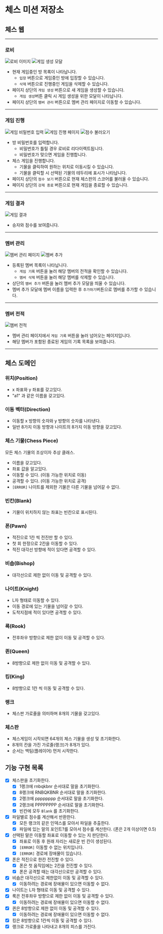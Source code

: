 # 체스 미션 저장소

## 체스 웹

---

### 로비

<img src="./README-IMAGE/lobby.png" alt="로비 이미지">
<img src="./README-IMAGE/lobby-create-game-modal.png" alt="게임 생성 모달">

- 현재 게임중인 방 목록이 나타납니다.
    - `입장` 버튼으로 게임중인 방에 입장할 수 있습니다.
    - `삭제` 버튼으로 진행중인 게임을 삭제할 수 있습니다.
- 페이지 상단의 `게임 생성` 버튼으로 새 게임을 생성할 수 있습니다.
    - `게임 생성`버튼 클릭 시 게임 생성을 위한 모달이 나타납니다.
- 페이지 상단의 `멤버 관리` 버튼으로 멤버 관리 페이지로 이동할 수 있습니다.

---

### 게임 진행

<img src="./README-IMAGE/input-password.png" alt="게임 비밀번호 입력">
<img src="./README-IMAGE/play.png" alt="게임 진행 페이지">
<img src="./README-IMAGE/play-score.png" alt="점수 불러오기">

- 방 비밀번호를 입력합니다.
  - 비밀번호가 틀릴 경우 로비로 리다이렉트됩니다.
  - 비밀번호가 맞으면 게임을 진행합니다.
- 체스 게임을 진행합니다.
    - 기물을 클릭하여 원하는 위치로 이동시킬 수 있습니다.
    - 기물을 클릭할 시 선택된 기물의 테두리에 표시가 나타납니다.
- 페이지 상단의 `점수 보기` 버튼으로 현재 체스판의 스코어를 불러올 수 있습니다.
- 페이지 상단의 `강제 종료` 버튼으로 현재 게임을 종료할 수 있습니다.

---

### 게임 결과

<img src="./README-IMAGE/result.png" alt="게임 결과">

- 승자와 점수를 보여줍니다.

---

### 멤버 관리

<img src="./README-IMAGE/member-management.png" alt="멤버 관리 페이지">
<img src="./README-IMAGE/add-member.png" alt="멤버 추가">

- 등록된 멤버 목록이 나타납니다.
    - `게임 기록` 버튼을 눌러 해당 멤버의 전적을 확인할 수 있습니다.
    - `멤버 삭제` 버튼을 눌러 해당 멤버를 삭제할 수 있습니다.
- 상단의 `멤버 추가` 버튼을 눌러 멤버 추가 모달을 띄울 수 있습니다.
- 멤버 추가 모달에 멤버 이름을 입력한 후 `추가하기`버튼으로 멤버를 추가할 수 있습니다.

---

### 멤버 전적

<img src="./README-IMAGE/history.png" alt="멤버 전적">

- 멤버 관리 페이지에서 `게임 기록` 버튼을 눌러 넘어오는 페이지입니다.
- 해당 멤버가 포함된 종료된 게임의 기록 목록을 보여줍니다.

---

## 체스 도메인

### 위치(Position)

- x 좌표와 y 좌표를 갖고있다.
- "a1" 과 같은 이름을 갖고있다.

### 이동 벡터(Direction)

- 이동할 x 방향의 숫자와 y 방향의 숫자를 나타낸다.
- 일반 8가지 이동 방향과 나이트의 8가지 이동 방향을 갖고있다.

### 체스 기물(Chess Piece)

모든 체스 기물의 조상이자 추상 클래스.

- 이름을 갖고있다.
- 좌표 값을 알고있다.
- 이동할 수 있다. (이동 가능한 위치로 이동)
- 공격할 수 있다. (이동 가능한 위치로 공격)
- `[ERROR]` 나이트를 제외한 기물은 다른 기물을 넘어갈 수 없다.

### 빈칸(Blank)

- 기물이 위치하지 않는 좌표는 빈칸으로 표시된다.

### 폰(Pawn)

- 적진으로 1칸 씩 전진만 할 수 있다.
- 첫 회 한정으로 2칸을 이동할 수 있다.
- 적진 대각선 방향에 적이 있다면 공격할 수 있다.

### 비숍(Bishop)

- 대각선으로 제한 없이 이동 및 공격할 수 있다.

### 나이트(Knight)

- L자 형태로 이동할 수 있다.
- 이동 경로에 있는 기물을 넘어갈 수 있다.
- 도착지점에 적이 있다면 공격할 수 있다.

### 룩(Rook)

- 전후좌우 방향으로 제한 없이 이동 및 공격할 수 있다.

### 퀸(Queen)

- 8방향으로 제한 없이 이동 및 공격할 수 있다.

### 킹(King)

- 8방향으로 1칸 씩 이동 및 공격할 수 있다.

### 랭크

- 체스판 가로줄을 의미하며 8개의 기물을 갖고있다.

### 체스판

- 체스게임이 시작되면 64개의 체스 기물을 생성 및 초기화한다.
- 8개의 칸을 가진 가로줄(랭크)가 8개가 있다.
- 순서는 백팀(플레이어) 먼저 시작한다.

## 기능 구현 목록

- [x]  체스판을 초기화한다.
    - [x]  1랭크에 rnbqkbnr 순서대로 말을 초기화한다.
    - [x]  8랭크에 RNBQKBNR 순서대로 말을 초기화한다.
    - [x]  2랭크에 pppppppp 순서대로 말을 초기화한다.
    - [x]  2랭크에 PPPPPPPP 순서대로 말을 초기화한다.
    - [x]  빈칸에 모두 `Blank` 를 초기화한다.
- [x]  파일별로 점수를 계산해서 반환한다.
    - [x]  모든 랭크의 같은 인덱스를 모아서 파일을 추출한다.
    - [x]  파일에 있는 말의 포인트?를 모아서 점수를 계산한다. (폰은 2개 이상이면 0.5)
- [x]  선택된 말은 이동할 좌표로 이동할 수 있는 지 판단한다.
    - [x]  좌표로 이동 후 원래 자리는 새로운 빈 칸이 생성된다.
    - [x]  `[ERROR]` 이동할 수 없는 위치입니다.
    - [x]  `[ERROR]` 경로에 장애물이 있습니다.
- [x]  폰은 적진으로 한칸 전진할 수 있다.
    - [x]  폰은 첫 움직임에는 2칸을 전진할 수 있다.
    - [x]  폰은 공격할 때는 대각선으로만 공격할 수 있다.
- [x]  비숍은 대각선으로 제한없이 이동 및 공격할 수 있다.
    - [x]  이동하려는 경로에 장애물이 있으면 이동할 수 없다.
- [x]  나이트는 L자 형태로 이동 및 공격할 수 있다.
- [x]  룩은 전후좌우 방향으로 제한 없이 이동 및 공격할 수 있다.
    - [x]  이동하려는 경로에 장애물이 있으면 이동할 수 없다.
- [x]  퀸은 8방향으로 제한 없이 이동 및 공격할 수 있다.
    - [x]  이동하려는 경로에 장애물이 있으면 이동할 수 없다.
- [x]  킹은 8방향으로 1칸씩 이동 및 공격할 수 있다.
- [x]  랭크로 가로줄을 나타내고 8개의 피스를 가진다.